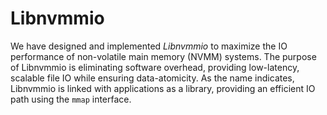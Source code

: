 # Libnvmmio
We have designed and implemented *Libnvmmio* to maximize the IO performance of non-volatile main memory (NVMM) systems. 
The purpose of Libnvmmio is eliminating software overhead, providing low-latency, scalable file IO while ensuring data-atomicity.
As the name indicates, Libnvmmio is linked with applications as a library, providing an efficient IO path using the ```mmap``` interface. 
